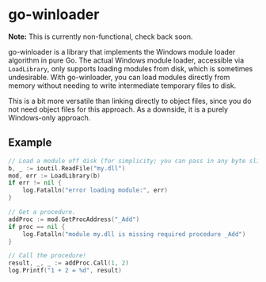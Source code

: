 # go-winloader

**Note:** This is currently non-functional, check back soon.

go-winloader is a library that implements the Windows module loader algorithm in pure Go. The actual Windows module loader, accessible via `LoadLibrary`, only supports loading modules from disk, which is sometimes undesirable. With go-winloader, you can load modules directly from memory without needing to write intermediate temporary files to disk.

This is a bit more versatile than linking directly to object files, since you do not need object files for this approach. As a downside, it is a purely Windows-only approach.

## Example

```go
// Load a module off disk (for simplicity; you can pass in any byte slice.)
b, _ := ioutil.ReadFile("my.dll")
mod, err := LoadLibrary(b)
if err != nil {
    log.Fatalln("error loading module:", err)
}

// Get a procedure.
addProc := mod.GetProcAddress("_Add")
if proc == nil {
    log.Fatalln("module my.dll is missing required procedure _Add")
}

// Call the procedure!
result, _, _ := addProc.Call(1, 2)
log.Printf("1 + 2 = %d", result)
```
